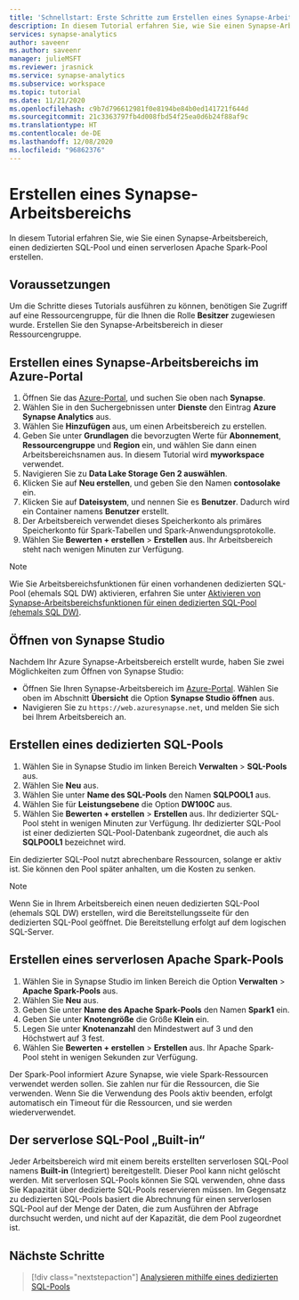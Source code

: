 ```yaml
---
title: 'Schnellstart: Erste Schritte zum Erstellen eines Synapse-Arbeitsbereichs'
description: In diesem Tutorial erfahren Sie, wie Sie einen Synapse-Arbeitsbereich, einen dedizierten SQL-Pool und einen serverlosen Apache Spark-Pool erstellen.
services: synapse-analytics
author: saveenr
ms.author: saveenr
manager: julieMSFT
ms.reviewer: jrasnick
ms.service: synapse-analytics
ms.subservice: workspace
ms.topic: tutorial
ms.date: 11/21/2020
ms.openlocfilehash: c9b7d796612981f0e8194be84b0ed141721f644d
ms.sourcegitcommit: 21c3363797fb4d008fbd54f25ea0d6b24f88af9c
ms.translationtype: HT
ms.contentlocale: de-DE
ms.lasthandoff: 12/08/2020
ms.locfileid: "96862376"
---
```

# <a name="creating-a-synapse-workspace"></a>Erstellen eines Synapse-Arbeitsbereichs

In diesem Tutorial erfahren Sie, wie Sie einen Synapse-Arbeitsbereich, einen dedizierten SQL-Pool und einen serverlosen Apache Spark-Pool erstellen. 

## <a name="prerequisites"></a>Voraussetzungen

Um die Schritte dieses Tutorials ausführen zu können, benötigen Sie Zugriff auf eine Ressourcengruppe, für die Ihnen die Rolle **Besitzer** zugewiesen wurde. Erstellen Sie den Synapse-Arbeitsbereich in dieser Ressourcengruppe.

## <a name="create-a-synapse-workspace-in-the-azure-portal"></a>Erstellen eines Synapse-Arbeitsbereichs im Azure-Portal

1. Öffnen Sie das [Azure-Portal](https://portal.azure.com), und suchen Sie oben nach **Synapse**.
1. Wählen Sie in den Suchergebnissen unter **Dienste** den Eintrag **Azure Synapse Analytics** aus.
1. Wählen Sie **Hinzufügen** aus, um einen Arbeitsbereich zu erstellen.
1. Geben Sie unter **Grundlagen** die bevorzugten Werte für **Abonnement**, **Ressourcengruppe** und **Region** ein, und wählen Sie dann einen Arbeitsbereichsnamen aus. In diesem Tutorial wird **myworkspace** verwendet.
1. Navigieren Sie zu **Data Lake Storage Gen 2 auswählen**. 
1. Klicken Sie auf **Neu erstellen**, und geben Sie den Namen **contosolake** ein.
1. Klicken Sie auf **Dateisystem**, und nennen Sie es **Benutzer**. Dadurch wird ein Container namens **Benutzer** erstellt.
1. Der Arbeitsbereich verwendet dieses Speicherkonto als primäres Speicherkonto für Spark-Tabellen und Spark-Anwendungsprotokolle.
1. Wählen Sie **Bewerten + erstellen** > **Erstellen** aus. Ihr Arbeitsbereich steht nach wenigen Minuten zur Verfügung.

> [!NOTE]
> Wie Sie Arbeitsbereichsfunktionen für einen vorhandenen dedizierten SQL-Pool (ehemals SQL DW) aktivieren, erfahren Sie unter [Aktivieren von Synapse-Arbeitsbereichsfunktionen für einen dedizierten SQL-Pool (ehemals SQL DW)](./sql-data-warehouse/workspace-connected-create.md).


## <a name="open-synapse-studio"></a>Öffnen von Synapse Studio

Nachdem Ihr Azure Synapse-Arbeitsbereich erstellt wurde, haben Sie zwei Möglichkeiten zum Öffnen von Synapse Studio:

* Öffnen Sie Ihren Synapse-Arbeitsbereich im [Azure-Portal](https://portal.azure.com). Wählen Sie oben im Abschnitt **Übersicht** die Option **Synapse Studio öffnen** aus.
* Navigieren Sie zu `https://web.azuresynapse.net`, und melden Sie sich bei Ihrem Arbeitsbereich an.

## <a name="create-a-dedicated-sql-pool"></a>Erstellen eines dedizierten SQL-Pools

1. Wählen Sie in Synapse Studio im linken Bereich **Verwalten** > **SQL-Pools** aus.
1. Wählen Sie **Neu** aus.
1. Wählen Sie unter **Name des SQL-Pools** den Namen **SQLPOOL1** aus.
1. Wählen Sie für **Leistungsebene** die Option **DW100C** aus.
1. Wählen Sie **Bewerten + erstellen** > **Erstellen** aus. Ihr dedizierter SQL-Pool steht in wenigen Minuten zur Verfügung. Ihr dedizierter SQL-Pool ist einer dedizierten SQL-Pool-Datenbank zugeordnet, die auch als **SQLPOOL1** bezeichnet wird.

Ein dedizierter SQL-Pool nutzt abrechenbare Ressourcen, solange er aktiv ist. Sie können den Pool später anhalten, um die Kosten zu senken.

> [!NOTE] 
> Wenn Sie in Ihrem Arbeitsbereich einen neuen dedizierten SQL-Pool (ehemals SQL DW) erstellen, wird die Bereitstellungsseite für den dedizierten SQL-Pool geöffnet. Die Bereitstellung erfolgt auf dem logischen SQL-Server.

## <a name="create-a-serverless-apache-spark-pool"></a>Erstellen eines serverlosen Apache Spark-Pools

1. Wählen Sie in Synapse Studio im linken Bereich die Option **Verwalten** > **Apache Spark-Pools** aus.
1. Wählen Sie **Neu** aus. 
1. Geben Sie unter **Name des Apache Spark-Pools** den Namen **Spark1** ein.
1. Geben Sie unter **Knotengröße** die Größe **Klein** ein.
1. Legen Sie unter **Knotenanzahl** den Mindestwert auf 3 und den Höchstwert auf 3 fest.
1. Wählen Sie **Bewerten + erstellen** > **Erstellen** aus. Ihr Apache Spark-Pool steht in wenigen Sekunden zur Verfügung.

Der Spark-Pool informiert Azure Synapse, wie viele Spark-Ressourcen verwendet werden sollen. Sie zahlen nur für die Ressourcen, die Sie verwenden. Wenn Sie die Verwendung des Pools aktiv beenden, erfolgt automatisch ein Timeout für die Ressourcen, und sie werden wiederverwendet.

## <a name="the-built-in-serverless-sql-pool"></a>Der serverlose SQL-Pool „Built-in“

Jeder Arbeitsbereich wird mit einem bereits erstellten serverlosen SQL-Pool namens **Built-in** (Integriert) bereitgestellt. Dieser Pool kann nicht gelöscht werden. Mit serverlosen SQL-Pools können Sie SQL verwenden, ohne dass Sie Kapazität über dedizierte SQL-Pools reservieren müssen. Im Gegensatz zu dedizierten SQL-Pools basiert die Abrechnung für einen serverlosen SQL-Pool auf der Menge der Daten, die zum Ausführen der Abfrage durchsucht werden, und nicht auf der Kapazität, die dem Pool zugeordnet ist.

## <a name="next-steps"></a>Nächste Schritte

> [!div class="nextstepaction"]
> [Analysieren mithilfe eines dedizierten SQL-Pools](get-started-analyze-sql-pool.md)
